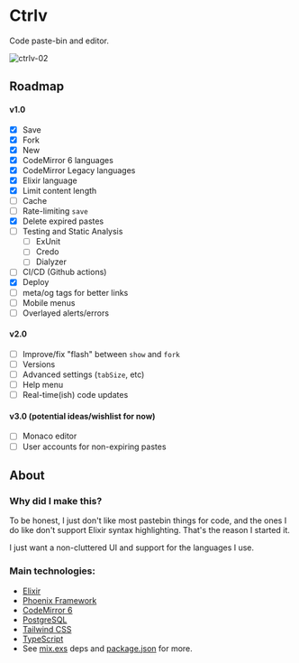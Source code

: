 # Ctrlv

Code paste-bin and editor.

![ctrlv-02](https://user-images.githubusercontent.com/2897340/160538360-cab5957d-263d-4348-97af-bc9708087ffb.gif)

## Roadmap

#### v1.0

- [x] Save
- [x] Fork
- [x] New
- [x] CodeMirror 6 languages
- [x] CodeMirror Legacy languages
- [x] Elixir language
- [x] Limit content length
- [ ] Cache
- [ ] Rate-limiting `save`
- [x] Delete expired pastes
- [ ] Testing and Static Analysis
  * [ ] ExUnit
  * [ ] Credo
  * [ ] Dialyzer
- [ ] CI/CD (Github actions)
- [x] Deploy
- [ ] meta/og tags for better links
- [ ] Mobile menus
- [ ] Overlayed alerts/errors

#### v2.0

- [ ] Improve/fix "flash" between `show` and `fork`
- [ ] Versions
- [ ] Advanced settings (`tabSize`, etc)
- [ ] Help menu
- [ ] Real-time(ish) code updates

#### v3.0 (potential ideas/wishlist for now)

- [ ] Monaco editor
- [ ] User accounts for non-expiring pastes

## About

### Why did I make this?

To be honest, I just don't like most pastebin things for code, and the ones I do
like don't support Elixir syntax highlighting. That's the reason I started it.

I just want a non-cluttered UI and support for the languages I use.

### Main technologies:

- [Elixir](https://elixir-lang.org)
- [Phoenix Framework](https://www.phoenixframework.org/)
- [CodeMirror 6](https://codemirror.net/6)
- [PostgreSQL](https://www.postgresql.org/)
- [Tailwind CSS](https://tailwindcss.com/)
- [TypeScript](https://www.typescriptlang.org/)
- See [mix.exs](https://github.com/ryanwinchester/ctrlv/blob/main/mix.exs) deps and [package.json](https://github.com/ryanwinchester/ctrlv/blob/main/assets/package.json) for more.
